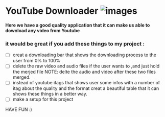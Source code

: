 # YouTube Downloader ![images](https://user-images.githubusercontent.com/77416478/119139543-620f7280-ba58-11eb-83c7-f61deb647cf8.png)




**Here we have a good quality application that it can make us able to download any video from Youtube**

### it would be great if you add these things to my project :
- [ ] creat a downloading bar that shows the downloading process to the user from 0% to 100% 
- [ ] delete the raw video and audio files if the user wants to ,and just hold the merjed file NOTE: delte the audio and video after these two files merged.
- [ ] instead of youtube itags that shows user some infos with a number of itag about the quality and the format creat a beautiful table that it can shows these things in a better way.
- [ ] make a setup for this project

HAVE FUN :)
